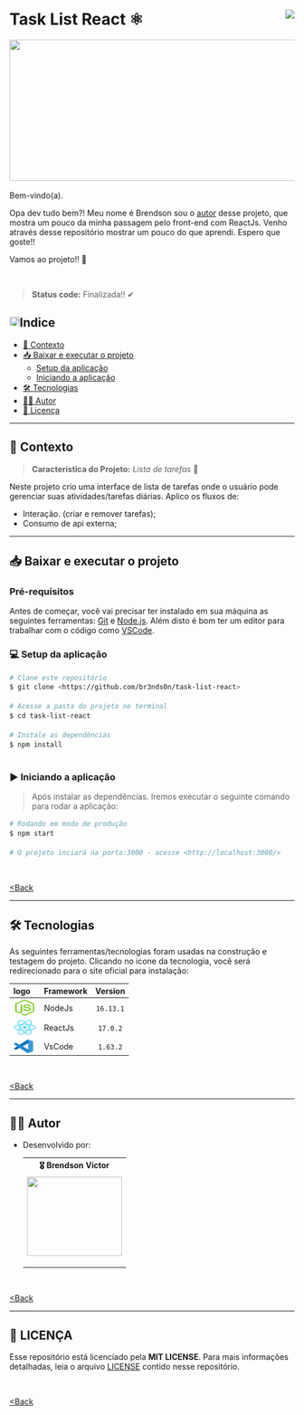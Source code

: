 # Task List React ⚛︎ <img align="right" src="https://img.shields.io/static/v1?label=project&message=React&color=0FC6D3&style=for-the-badge&logo=ghost"/>
<p align="center">
<img height="250" width="850" src="https://user-images.githubusercontent.com/82064724/157788643-95c2a99d-1e4e-4944-918c-456933d6852d.gif">
</p>

Bem-vindo(a).

Opa dev tudo bem?! Meu nome é Brendson sou o [autor](#-Autor) desse projeto, que mostra um pouco da minha passagem pelo front-end com ReactJs. Venho através desse repositório mostrar um pouco do que aprendi. Espero que goste!!

Vamos ao projeto!! 🚀

<br>

> <b>Status code:</b>  Finalizada!! ✔

 ## <img height="18" width="18" src="https://user-images.githubusercontent.com/82064724/151113975-e8ff6813-b253-4670-b626-80e842363ab2.png">Indice
<!--ts-->
   * [🧠 Contexto](#-Contexto)
   * [📥 Baixar e executar o projeto](#-Baixar-e-executar-o-projeto)
     * [Setup da aplicação](#-setup-da-aplicação)
     * [Iniciando a aplicação](#-iniciando-a-aplicação)
   * [🛠 Tecnologias](#-tecnologias)
   * [✍🏼 Autor](#-Autor)
   * [📝 Licença](#-licença)
<!--te-->

 ---

 ## 🧠 Contexto
> **Característica do Projeto:**  *Lista de tarefas* 📝

Neste projeto crio uma interface de lista de tarefas onde o usuário pode gerenciar suas atividades/tarefas diárias. Aplico os fluxos de:

 * Interação. (criar e remover tarefas);
 * Consumo de api externa;

---

## 📥 Baixar e executar o projeto

###  Pré-requisitos


Antes de começar, você vai precisar ter instalado em sua máquina as seguintes ferramentas:
[Git](https://git-scm.com) e [Node.js](https://nodejs.org/en/).
Além disto é bom ter um editor para trabalhar com o código como [VSCode](https://code.visualstudio.com/).


### 💻 Setup da aplicação

```bash
# Clone este repositório
$ git clone <https://github.com/br3nds0n/task-list-react>

# Acesse a pasta do projeto no terminal
$ cd task-list-react

# Instale as dependências
$ npm install
```
#

### ▶ Iniciando a aplicação
> Após instalar as dependências. Iremos executar o seguinte comando para rodar a aplicação:
```bash
# Rodando em modo de produção
$ npm start

# O projeto inciará na porta:3000 - acesse <http://localhost:3000/>
```
<br>


[<Back](#indice)

---
## 🛠 Tecnologias

As seguintes ferramentas/tecnologias foram usadas na construção e testagem do projeto. Clicando no icone da tecnologia, você será redirecionado para o site oficial para instalação: <br>

| logo               | Framework                  | Version      |
| :----------------- | :------------------------- | :----------: |
| <a href="https://nodejs.org/pt-br/download/" target="_blank"><img align="center" alt="nodeJs" height="30" width="40" src="https://raw.githubusercontent.com/devicons/devicon/2ae2a900d2f041da66e950e4d48052658d850630/icons/nodejs/nodejs-original.svg"></a>                   | NodeJs                     |  `16.13.1`      |
| <a href="https://pt-br.reactjs.org/docs/create-a-new-react-app.html" target="_blank"><img align="center" alt="react" height="30" width="40" src="https://github.com/devicons/devicon/blob/master/icons/react/react-original.svg"></a>            | ReactJs                     |  `17.0.2`       |
| <a href="https://code.visualstudio.com/download" target="_blank"><img align="center" alt="VsCode" height="25" width="35" src="https://github.com/devicons/devicon/blob/master/icons/vscode/vscode-original.svg"></a> | VsCode | `1.63.2` |

 
 <br>

[<Back](#indice)
 
---
                 
## ✍🏼 Autor


<div align=left>

- <table>
 <p>  Desenvolvido por:</p>
  <tr align=center>
    <th><strong> 🎖 Brendson Victor  </strong></th>
  </tr>
   <td>
      <a href="https://github.com/br3nds0n">
        <img width="168" height="140" src="https://media-exp1.licdn.com/dms/image/C4D03AQEEcv8U2Gtelg/profile-displayphoto-shrink_200_200/0/1639870971995?e=1648684800&v=beta&t=C5q0hXTUQDtBbMAJd1zIle008VvKvnzulFoS6BSschs" > <p align="left">
</p></a>
    </td>
  </tr>
</table>
</div>

<div align=left>

<br>

[<Back](#indice)
 
---
 
## 📝 LICENÇA

Esse repositório está licenciado pela **MIT LICENSE**. Para mais informações detalhadas, leia o arquivo [LICENSE](./LICENSE) contido nesse repositório.

 <br>               
  
 [<Back](#Task-List-React)
 
